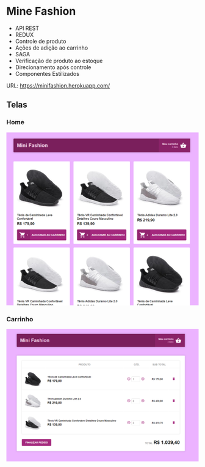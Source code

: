 # Mine Fashion

- API REST
- REDUX
 - Controle de produto
 - Ações de adição ao carrinho
- SAGA
 - Verificação de produto ao estoque
 - Direcionamento após controle
- Componentes Estilizados

URL: https://minifashion.herokuapp.com/
## Telas
### Home
![HOME](assets/home.PNG)

### Carrinho
![CART](assets/cart.PNG)
